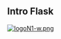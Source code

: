 ## Intro Flask

[![logoN1-w.png](https://i.postimg.cc/bvwkKP8Y/logoN1-w.png)](https://github.com/Hec98)
